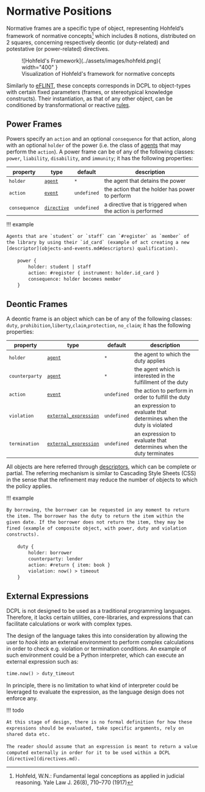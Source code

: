 # Normative Positions

Normative frames are a specific type of object, representing Hohfeld’s framework of normative concepts[^1] which includes 8 notions, distributed on 2 squares, concerning respectively deontic (or duty-related) and potestative (or power-related) directives.

<figure markdown="span">
  ![Hohfeld's Framework](../assets/images/hohfeld.png){ width="400" }
  <figcaption>Visualization of Hohfeld's framework for normative concepts</figcaption>
</figure>

Similarly to [eFLINT](https://gitlab.com/eflint), these concepts corresponds in DCPL to object-types with certain fixed parameters (frames, or stereotypical knowledge constructs).
Their instantiation, as that of any other object, can be conditioned by transformational or reactive [rules](rules.md).

## Power Frames

Powers specify an `action` and an optional `consequence` for that action, along with an optional `holder` of the power (i.e. the class of [agents](objects-and-events.md#agents) that may perform the `action`). A power frame can be of any of the following classes: `power`, `liability`, `disability`, and `immunity`; it has the following properties:

| property      | type                                                 | default     | description                                                |
| ------------- | ---------------------------------------------------- | ----------- | ---------------------------------------------------------- |
| `holder`      | [`agent`](../reference/objects-and-events.md#agents) | `*`         | the agent that detains the power                           |
| `action`      | [`event`](../reference/objects-and-events.md#events) | `undefined` | the action that the holder has power to perform            |
| `consequence` | [`directive`](../reference/objects-and-events.md)    | `undefined` | a directive that is triggered when the action is performed |

!!! example

    Agents that are `student` or `staff` can `#register` as `member` of the library by using their `id_card` (example of act creating a new [descriptor](objects-and-events.md#descriptors) qualification).

        power {
            holder: student | staff
            action: #register { instrument: holder.id_card }
            consequence: holder becomes member
        }

## Deontic Frames

A deontic frame is an object which can be of any of the following classes: `duty`, `prohibition`,`liberty`,`claim`,`protection`, `no_claim`; it has the following properties:

| property       | type                                                 | default     | description                                                         |
| -------------- | ---------------------------------------------------- | ----------- | ------------------------------------------------------------------- |
| `holder`       | [`agent`](../reference/objects-and-events.md#agents) | `*`         | the agent to which the duty applies                                 |
| `counterparty` | [`agent`](../reference/objects-and-events.md#agents) | `*`         | the agent which is interested in the fulfillment of the duty        |
| `action`       | [`event`](../reference/objects-and-events.md#events) | `undefined` | the action to perform in order to fulfill the duty                  |
| `violation`    | [`external_expression`](#external-expressions)       | `undefined` | an expression to evaluate that determines when the duty is violated |
| `termination`  | [`external_expression`](#external-expressions)       | `undefined` | an expression to evaluate that determines when the duty terminates  |

All objects are here referred through [descriptors](../reference/objects-and-events.md#descriptors), which can be complete or partial. The referring mechanism is similar to Cascading Style Sheets (CSS) in the sense that the refinement may reduce the number of objects to which the policy applies.

!!! example

    By borrowing, the borrower can be requested in any moment to return the item. The borrower has the duty to return the item within the given date. If the borrower does not return the item, they may be fined (example of composite object, with power, duty and violation constructs).

        duty {
            holder: borrower
            counterparty: lender
            action: #return { item: book }
            violation: now() > timeout
        }

[^1]: Hohfeld, W.N.: Fundamental legal conceptions as applied in judicial reasoning. Yale Law J. 26(8), 710–770 (1917)

## External Expressions

DCPL is not designed to be used as a traditional programming languages. Therefore, it lacks certain utilities, core-libraries, and expressions that can facilitate calculations or work with complex types.

The design of the language takes this into consideration by allowing the user to _hook_ into an external environment to perform complex calculations in order to check e.g. violation or termination conditions. An example of such environment could be a Python interpreter, which can execute an external expression such as:

```python
time.now() > duty_timeout
```

In principle, there is no limitation to what kind of interpreter could be leveraged to evaluate the expression, as the language design does not enforce any.

!!! todo

    At this stage of design, there is no formal definition for how these expressions should be evaluated, take specific arguments, rely on shared data etc.

    The reader should assume that an expression is meant to return a value computed externally in order for it to be used within a DCPL [directive](directives.md).

